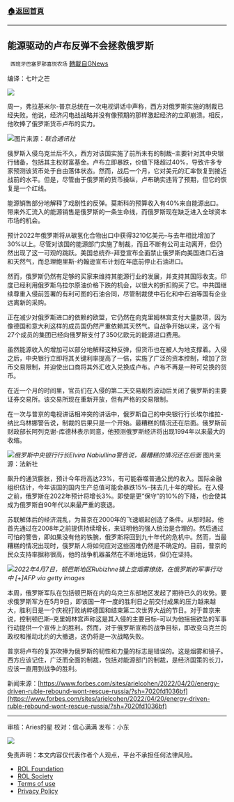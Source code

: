 ###  [:house:返回首頁](https://github.com/ourhimalayas/txt)
---


## 能源驱动的卢布反弹不会拯救俄罗斯
` 西班牙巴塞罗那喜悦农场` [轉載自GNews](https://gnews.org/zh-hans/2381711/)

编译：七叶之芒

![](https://assets.gnews.org/wp-content/uploads/2022/04/xin_png.001-1-1280x140-36.jpg)

周一，弗拉基米尔-普京总统在一次电视讲话中声称，西方对俄罗斯实施的制裁已经失败。他说，经济闪电战战略并没有像预期的那样激起经济的立即崩溃。相反，他吹捧了俄罗斯货币卢布的实力。

![](https://assets.gnews.org/wp-content/uploads/2022/04/image-2499-edited.png)图片来源：*联合通讯社*

俄罗斯入侵乌克兰后不久，西方对该国实施了前所未有的制裁–主要针对其中央银行储备，包括其主权财富基金。卢布立即暴跌，价值下降超过40%，导致许多专家预测该货币处于自由落体状态。然而，战后一个月，它对美元的汇率恢复到接近战前的水平。但是，尽管由于俄罗斯的货币操纵，卢布确实违背了预期，但它的恢复是一个红线。

能源销售部分地解释了戏剧性的反弹。莫斯科的预算收入有40%来自能源出口。带来外汇流入的能源销售是俄罗斯的一条生命线，而俄罗斯现在缺乏进入全球资本市场的机会。

预计2022年俄罗斯将从碳氢化合物出口中获得3210亿美元–与去年相比增加了30%以上。尽管对该国的能源部门实施了制裁，而且不断有公司主动离开，但仍然出现了这一可观的跳跃。美国总统乔-拜登宣布全面禁止俄罗斯向美国进口石油和天然气，而总理鲍里斯-约翰逊宣布计划在年底前停止石油进口。

然而，俄罗斯仍然有足够的买家来维持其能源行业的发展，并支持其国际收支。印度已经利用俄罗斯乌拉尔原油价格下跌的机会，以很大的折扣购买了它。中共国继续尊重入侵前签署的有利可图的石油合同，尽管制裁使中石化和中石油等国有企业远离新的采购。

正在减少对俄罗斯进口的依赖的欧盟，它仍然在向克里姆林宫支付大量款项，因为像德国和意大利这样的成员国仍然严重依赖其天然气。自战争开始以来，这个有27个成员的集团已经向俄罗斯支付了350亿欧元的能源进口费用。

虽然能源收入的增加可以部分地解释这种反弹，但货币也在被人为地支撑着。入侵之后，中央银行立即将其关键利率提高了一倍，实施了广泛的资本控制，增加了货币交易限制，并迫使出口商将其外汇收入兑换成卢布。卢布不再是一种可兑换的货币。

在近一个月的时间里，官员们在入侵的第二天交易剧烈波动后关闭了俄罗斯的主要证券交易所。该交易所现在重新开放，但有严格的交易限制。

在一次与普京的电视讲话相冲突的讲话中，俄罗斯自己的中央银行行长埃尔维拉-纳比乌林娜警告说，制裁的后果只是一个开始。最糟糕的情况还在后面。俄罗斯前财政部长阿列克谢-库德林表示同意，他预测俄罗斯经济将出现1994年以来最大的收缩。

![](https://assets.gnews.org/wp-content/uploads/2022/04/image-2502-edited-1.png)*俄罗斯中央银行行长Elvira Nabiullina警告说，最糟糕的情况还在后面*
图片来源：法新社

飙升的通货膨胀，预计今年将高达23%，有可能吞噬普通公民的收入。国际金融组织估计，今年该国的国内生产总值可能会暴跌15%–抹去几十年的增长。在入侵之前，俄罗斯在2022年预计将增长3%。即使是更“保守”的10%的下降，也会使其成为俄罗斯自90年代以来最严重的衰退。

苏联解体后的经济混乱，为普京在2000年的飞速崛起创造了条件。从那时起，他首先通过在2008年之前提供持续增长，来证明他的强人统治是合理的。然后通过可怕的警告，即如果没有他的铁腕，俄罗斯将回到九十年代的危机中。然而，当最糟糕的情况出现时，俄罗斯人将如何应对这些困难仍然是不确定的。目前，普京的民众支持率据称很高，他的战争机器虽然在不断地运转，但仍在坚持。

![](https://assets.gnews.org/wp-content/uploads/2022/04/image-2503-edited.png)*2022年4月7日，顿巴斯地区Rubizhne镇上空烟雾缭绕，在俄罗斯的军事行动中*
*[+]AFP via getty images*

本周，俄罗斯军队在包括顿巴斯在内的乌克兰东部地区发起了期待已久的攻势。要求俄罗斯军方在5月9日，即该国一年一度的胜利日之前交付成果的压力越来越大，胜利日是一个庆祝打败纳粹德国和结束第二次世界大战的节日。对于普京来说，控制顿巴斯–克里姆林宫声称这是其入侵的主要目标–可以为他摇摇欲坠的军事行动提供一个宣传上的胜利。然而，对于俄罗斯宣称的战争目标，即改变乌克兰的政权和推动北约的大撤退，这仍将是一次战略失败。

普京将卢布的复苏吹捧为俄罗斯的韧性和力量的标志是错误的。这是烟雾和镜子。西方应该记住，广泛而全面的制裁，包括对能源部门的制裁，是经济国策的长刀，应该一直用到战争的胜利。

新闻来源：[https://www.forbes.com/sites/arielcohen/2022/04/20/energy-driven-ruble-rebound-wont-rescue-russia/?sh=7020fd1036bf](https://www.forbes.com/sites/arielcohen/2022/04/20/energy-driven-ruble-rebound-wont-rescue-russia/?sh=7020fd1036bf)

* * *

审核：Aries的星
校对：信心满满
发布：小东

![](https://assets.gnews.org/wp-content/uploads/2022/04/GNEWS_CH.-1-3-1-29.jpeg)

 

免责声明：本文内容仅代表作者个人观点，平台不承担任何法律风险。

- [ROL Foundation](https://rolfoundation.org/)
- [ROL Society](https://rolsociety.org/)
- [Terms of use](https://gnews.org/terms-of-use-3/)
- [Privacy Policy](https://gnews.org/privacy-policy/)
